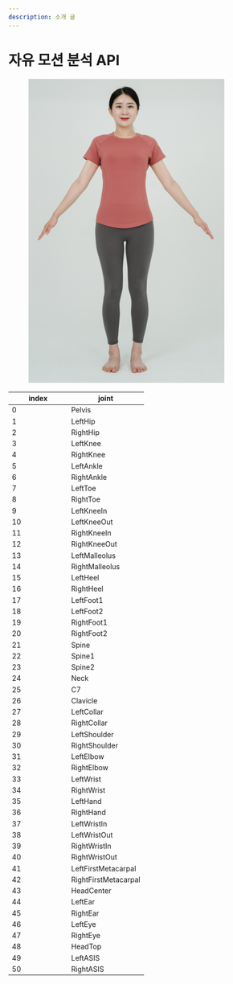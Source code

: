 ```yaml
---
description: 소개 글
---
```


# 자유 모션 분석 API

<figure><img src="../.gitbook/assets/image.png" alt=""><figcaption></figcaption></figure>

<table><thead><tr><th width="104">index</th><th>joint</th></tr></thead><tbody><tr><td>0</td><td>Pelvis</td></tr><tr><td>1</td><td>LeftHip</td></tr><tr><td>2</td><td>RightHip</td></tr><tr><td>3</td><td>LeftKnee</td></tr><tr><td>4</td><td>RightKnee</td></tr><tr><td>5</td><td>LeftAnkle</td></tr><tr><td>6</td><td>RightAnkle</td></tr><tr><td>7</td><td>LeftToe</td></tr><tr><td>8</td><td>RightToe</td></tr><tr><td>9</td><td>LeftKneeIn</td></tr><tr><td>10</td><td>LeftKneeOut</td></tr><tr><td>11</td><td>RightKneeIn</td></tr><tr><td>12</td><td>RightKneeOut</td></tr><tr><td>13</td><td>LeftMalleolus</td></tr><tr><td>14</td><td>RightMalleolus</td></tr><tr><td>15</td><td>LeftHeel</td></tr><tr><td>16</td><td>RightHeel</td></tr><tr><td>17</td><td>LeftFoot1</td></tr><tr><td>18</td><td>LeftFoot2</td></tr><tr><td>19</td><td>RightFoot1</td></tr><tr><td>20</td><td>RightFoot2</td></tr><tr><td>21</td><td>Spine</td></tr><tr><td>22</td><td>Spine1</td></tr><tr><td>23</td><td>Spine2</td></tr><tr><td>24</td><td>Neck</td></tr><tr><td>25</td><td>C7</td></tr><tr><td>26</td><td>Clavicle</td></tr><tr><td>27</td><td>LeftCollar</td></tr><tr><td>28</td><td>RightCollar</td></tr><tr><td>29</td><td>LeftShoulder</td></tr><tr><td>30</td><td>RightShoulder</td></tr><tr><td>31</td><td>LeftElbow</td></tr><tr><td>32</td><td>RightElbow</td></tr><tr><td>33</td><td>LeftWrist</td></tr><tr><td>34</td><td>RightWrist</td></tr><tr><td>35</td><td>LeftHand</td></tr><tr><td>36</td><td>RightHand</td></tr><tr><td>37</td><td>LeftWristIn</td></tr><tr><td>38</td><td>LeftWristOut</td></tr><tr><td>39</td><td>RightWristIn</td></tr><tr><td>40</td><td>RightWristOut</td></tr><tr><td>41</td><td>LeftFirstMetacarpal</td></tr><tr><td>42</td><td>RightFirstMetacarpal</td></tr><tr><td>43</td><td>HeadCenter</td></tr><tr><td>44</td><td>LeftEar</td></tr><tr><td>45</td><td>RightEar</td></tr><tr><td>46</td><td>LeftEye</td></tr><tr><td>47</td><td>RightEye</td></tr><tr><td>48</td><td>HeadTop</td></tr><tr><td>49</td><td>LeftASIS</td></tr><tr><td>50</td><td>RightASIS</td></tr></tbody></table>
